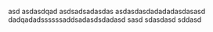 asd
asdasdqad
asdsadsadasdas
asdasdasdadadadasdasasd
dadqadadssssssaddsadasdsdadasd
sasd
sdasdasd
sddasd
